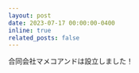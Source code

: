 ```yaml
---
layout: post
date: 2023-07-17 00:00:00-0400
inline: true
related_posts: false
---
```


合同会社マメコアンドは設立しました！
